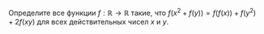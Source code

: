 Определите все функции $f : \mathbb{R} \to \mathbb{R}$ такие, что
$f(x^2 + f(y)) = f(f(x)) + f(y^2) + 2 f(xy)$
для всех действительных чисел $x$ и $y$.